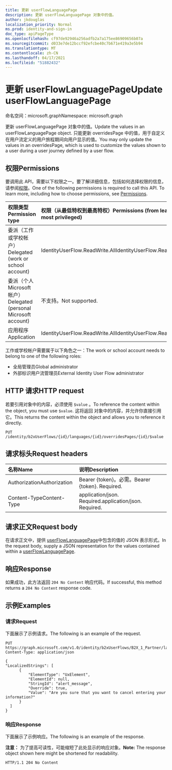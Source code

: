```yaml
---
title: 更新 userFlowLanguagePage
description: 更新 userFlowLanguagePage 对象中的值。
author: jkdouglas
localization_priority: Normal
ms.prod: identity-and-sign-in
doc_type: apiPageType
ms.openlocfilehash: cf97de92946a256adfb2a7a175ee86909656b07a
ms.sourcegitcommit: d033e7de12bccf92efcbe40c7b671e419a3e5b94
ms.translationtype: MT
ms.contentlocale: zh-CN
ms.lasthandoff: 04/17/2021
ms.locfileid: "51882432"
---
```

# <a name="update-userflowlanguagepage"></a><span data-ttu-id="12e72-103">更新 userFlowLanguagePage</span><span class="sxs-lookup"><span data-stu-id="12e72-103">Update userFlowLanguagePage</span></span>

<span data-ttu-id="12e72-104">命名空间：microsoft.graph</span><span class="sxs-lookup"><span data-stu-id="12e72-104">Namespace: microsoft.graph</span></span>

<span data-ttu-id="12e72-105">更新 userFlowLanguagePage 对象中的值。</span><span class="sxs-lookup"><span data-stu-id="12e72-105">Update the values in an userFlowLanguagePage object.</span></span> <span data-ttu-id="12e72-106">只能更新 overridesPage 中的值，用于自定义在用户流定义的用户旅程期间向用户显示的值。</span><span class="sxs-lookup"><span data-stu-id="12e72-106">You may only update the values in an overridesPage, which is used to customize the values shown to a user during a user journey defined by a user flow.</span></span>

## <a name="permissions"></a><span data-ttu-id="12e72-107">权限</span><span class="sxs-lookup"><span data-stu-id="12e72-107">Permissions</span></span>

<span data-ttu-id="12e72-p102">要调用此 API，需要以下权限之一。要了解详细信息，包括如何选择权限的信息，请参阅[权限](/graph/permissions-reference)。</span><span class="sxs-lookup"><span data-stu-id="12e72-p102">One of the following permissions is required to call this API. To learn more, including how to choose permissions, see [Permissions](/graph/permissions-reference).</span></span>

|<span data-ttu-id="12e72-110">权限类型</span><span class="sxs-lookup"><span data-stu-id="12e72-110">Permission type</span></span>      | <span data-ttu-id="12e72-111">权限（从最低特权到最高特权）</span><span class="sxs-lookup"><span data-stu-id="12e72-111">Permissions (from least to most privileged)</span></span>              |
|:--------------------|:---------------------------------------------------------|
|<span data-ttu-id="12e72-112">委派（工作或学校帐户）</span><span class="sxs-lookup"><span data-stu-id="12e72-112">Delegated (work or school account)</span></span>|<span data-ttu-id="12e72-113">IdentityUserFlow.ReadWrite.All</span><span class="sxs-lookup"><span data-stu-id="12e72-113">IdentityUserFlow.ReadWrite.All</span></span>|
|<span data-ttu-id="12e72-114">委派（个人 Microsoft 帐户）</span><span class="sxs-lookup"><span data-stu-id="12e72-114">Delegated (personal Microsoft account)</span></span>| <span data-ttu-id="12e72-115">不支持。</span><span class="sxs-lookup"><span data-stu-id="12e72-115">Not supported.</span></span>|
|<span data-ttu-id="12e72-116">应用程序</span><span class="sxs-lookup"><span data-stu-id="12e72-116">Application</span></span>|<span data-ttu-id="12e72-117">IdentityUserFlow.ReadWrite.All</span><span class="sxs-lookup"><span data-stu-id="12e72-117">IdentityUserFlow.ReadWrite.All</span></span>|

<span data-ttu-id="12e72-118">工作或学校帐户需要属于以下角色之一：</span><span class="sxs-lookup"><span data-stu-id="12e72-118">The work or school account needs to belong to one of the following roles:</span></span>

* <span data-ttu-id="12e72-119">全局管理员</span><span class="sxs-lookup"><span data-stu-id="12e72-119">Global administrator</span></span>
* <span data-ttu-id="12e72-120">外部标识用户流管理员</span><span class="sxs-lookup"><span data-stu-id="12e72-120">External Identity User Flow administrator</span></span>

## <a name="http-request"></a><span data-ttu-id="12e72-121">HTTP 请求</span><span class="sxs-lookup"><span data-stu-id="12e72-121">HTTP request</span></span>

<span data-ttu-id="12e72-122">若要引用对象中的内容，必须使用 `$value` 。</span><span class="sxs-lookup"><span data-stu-id="12e72-122">To reference the content within the object, you must use `$value`.</span></span> <span data-ttu-id="12e72-123">这将返回 对象中的内容，并允许你直接引用它。</span><span class="sxs-lookup"><span data-stu-id="12e72-123">This returns the content within the object and allows you to reference it directly.</span></span>

<!-- {
  "blockType": "ignored"
}
-->

``` http
PUT /identity/b2xUserFlows/{id}/languages/{id}/overridesPages/{id}/$value
```

## <a name="request-headers"></a><span data-ttu-id="12e72-124">请求标头</span><span class="sxs-lookup"><span data-stu-id="12e72-124">Request headers</span></span>

|<span data-ttu-id="12e72-125">名称</span><span class="sxs-lookup"><span data-stu-id="12e72-125">Name</span></span>|<span data-ttu-id="12e72-126">说明</span><span class="sxs-lookup"><span data-stu-id="12e72-126">Description</span></span>|
|:---|:---|
|<span data-ttu-id="12e72-127">Authorization</span><span class="sxs-lookup"><span data-stu-id="12e72-127">Authorization</span></span>|<span data-ttu-id="12e72-p104">Bearer {token}。必需。</span><span class="sxs-lookup"><span data-stu-id="12e72-p104">Bearer {token}. Required.</span></span>|
|<span data-ttu-id="12e72-130">Content-Type</span><span class="sxs-lookup"><span data-stu-id="12e72-130">Content-Type</span></span>|<span data-ttu-id="12e72-p105">application/json. Required.</span><span class="sxs-lookup"><span data-stu-id="12e72-p105">application/json. Required.</span></span>|

## <a name="request-body"></a><span data-ttu-id="12e72-133">请求正文</span><span class="sxs-lookup"><span data-stu-id="12e72-133">Request body</span></span>

<span data-ttu-id="12e72-134">在请求正文中，提供 [userFlowLanguagePage](../resources/userflowlanguagepage.md)中包含的值的 JSON 表示形式。</span><span class="sxs-lookup"><span data-stu-id="12e72-134">In the request body, supply a JSON representation for the values contained within a [userFlowLanguagePage](../resources/userflowlanguagepage.md).</span></span>

## <a name="response"></a><span data-ttu-id="12e72-135">响应</span><span class="sxs-lookup"><span data-stu-id="12e72-135">Response</span></span>

<span data-ttu-id="12e72-136">如果成功，此方法返回 `204 No Content` 响应代码。</span><span class="sxs-lookup"><span data-stu-id="12e72-136">If successful, this method returns a `204 No Content` response code.</span></span>

## <a name="examples"></a><span data-ttu-id="12e72-137">示例</span><span class="sxs-lookup"><span data-stu-id="12e72-137">Examples</span></span>

### <a name="request"></a><span data-ttu-id="12e72-138">请求</span><span class="sxs-lookup"><span data-stu-id="12e72-138">Request</span></span>

<span data-ttu-id="12e72-139">下面展示了示例请求。</span><span class="sxs-lookup"><span data-stu-id="12e72-139">The following is an example of the request.</span></span>

<!-- {
  "blockType": "request",
  "name": "update_overridespages"
}
-->

``` http
PUT https://graph.microsoft.com/v1.0/identity/b2xUserFlows/B2X_1_Partner/languages/en/overridesPages/selfasserted1_1/$value
Content-Type: application/json

{
"LocalizedStrings": [
      {
          "ElementType": "UxElement",
          "ElementId": null,
          "StringId": "alert_message",
          "Override": true,
          "Value": "Are you sure that you want to cancel entering your information?"
      }
  ]
}
```

### <a name="response"></a><span data-ttu-id="12e72-140">响应</span><span class="sxs-lookup"><span data-stu-id="12e72-140">Response</span></span>

<span data-ttu-id="12e72-141">下面展示了示例响应。</span><span class="sxs-lookup"><span data-stu-id="12e72-141">The following is an example of the response.</span></span>

<span data-ttu-id="12e72-142">**注意：** 为了提高可读性，可能缩短了此处显示的响应对象。</span><span class="sxs-lookup"><span data-stu-id="12e72-142">**Note:** The response object shown here might be shortened for readability.</span></span>
<!-- {
  "blockType": "response",
  "truncated": true
}
-->

``` http
HTTP/1.1 204 No Content
```
